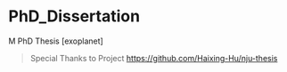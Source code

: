 # PhD_Dissertation
M PhD Thesis [exoplanet]
> Special Thanks to Project https://github.com/Haixing-Hu/nju-thesis
